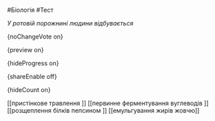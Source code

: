 #Біологія #Тест

*У ротовій порожнині людини відбувається*

{noChangeVote on}

{preview on}

{hideProgress on}

{shareEnable off}

{hideCount on}

[[пристінкове травлення ]]
[[первинне ферментування вуглеводів ]]
[[розщеплення білків пепсином ]]
[[емульгування жирів жовчю]]
